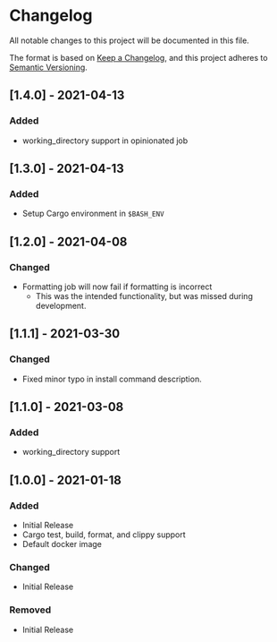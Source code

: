 # Changelog
All notable changes to this project will be documented in this file.

The format is based on [Keep a Changelog](https://keepachangelog.com/en/1.0.0/),
and this project adheres to [Semantic Versioning](https://semver.org/spec/v2.0.0.html).

## [1.4.0] - 2021-04-13
### Added

 - working_directory support in opinionated job

## [1.3.0] - 2021-04-13
### Added

 - Setup Cargo environment in `$BASH_ENV`

## [1.2.0] - 2021-04-08
### Changed

 - Formatting job will now fail if formatting is incorrect
   - This was the intended functionality, but was missed during development.

## [1.1.1] - 2021-03-30
### Changed

 - Fixed minor typo in install command description.

## [1.1.0] - 2021-03-08
### Added

 - working_directory support

## [1.0.0] - 2021-01-18
### Added
 - Initial Release
 - Cargo test, build, format, and clippy support
 - Default docker image

### Changed
 - Initial Release

### Removed
 - Initial Release
